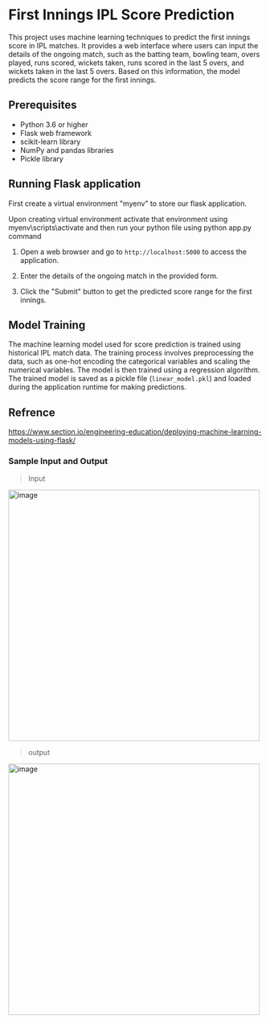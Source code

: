 # First Innings IPL Score Prediction

This project uses machine learning techniques to predict the first innings score in IPL matches. It provides a web interface where users can input the details of the ongoing match, such as the batting team, bowling team, overs played, runs scored, wickets taken, runs scored in the last 5 overs, and wickets taken in the last 5 overs. Based on this information, the model predicts the score range for the first innings.

## Prerequisites

- Python 3.6 or higher
- Flask web framework
- scikit-learn library
- NumPy and pandas libraries
- Pickle library

## Running Flask application
First create a virtual environment "myenv" to store our flask application.

Upon creating virtual environment activate that environment using myenv\scripts\activate and then run your python file using python app.py command

1. Open a web browser and go to `http://localhost:5000` to access the application.

2. Enter the details of the ongoing match in the provided form.

3. Click the "Submit" button to get the predicted score range for the first innings.

## Model Training

The machine learning model used for score prediction is trained using historical IPL match data. 
The training process involves preprocessing the data, such as one-hot encoding the categorical variables and scaling the numerical variables. 
The model is then trained using a regression algorithm.
The trained model is saved as a pickle file (`linear_model.pkl`) and loaded during the application runtime for making predictions.

## Refrence
https://www.section.io/engineering-education/deploying-machine-learning-models-using-flask/

### Sample Input and Output

> Input
<img width="500" alt="image" src="https://github.com/VSaiTarun/IPL-score-prediction/assets/132877695/8ffb6e9d-4bbc-4b92-879a-f3172b72db79">

>output

<img width="500" alt="image" src="https://github.com/VSaiTarun/IPL-score-prediction/assets/132877695/02624631-1964-4c41-9934-efb43ba9a9d1">
















